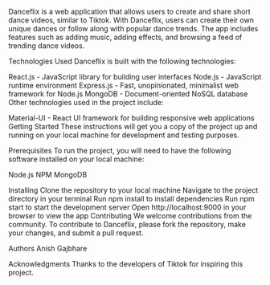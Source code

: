 Danceflix is a web application that allows users to create and share short dance videos, similar to Tiktok. With Danceflix, users can create their own unique dances or follow along with popular dance trends. The app includes features such as adding music, adding effects, and browsing a feed of trending dance videos.

Technologies Used
Danceflix is built with the following technologies:

React.js - JavaScript library for building user interfaces
Node.js - JavaScript runtime environment
Express.js - Fast, unopinionated, minimalist web framework for Node.js
MongoDB - Document-oriented NoSQL database
Other technologies used in the project include:

Material-UI - React UI framework for building responsive web applications
Getting Started
These instructions will get you a copy of the project up and running on your local machine for development and testing purposes.

Prerequisites
To run the project, you will need to have the following software installed on your local machine:

Node.js
NPM
MongoDB

Installing
Clone the repository to your local machine
Navigate to the project directory in your terminal
Run npm install to install dependencies
Run npm start to start the development server
Open http://localhost:9000 in your browser to view the app
Contributing
We welcome contributions from the community. To contribute to Danceflix, please fork the repository, make your changes, and submit a pull request.

Authors
Anish Gajbhare

Acknowledgments
Thanks to the developers of Tiktok for inspiring this project.
